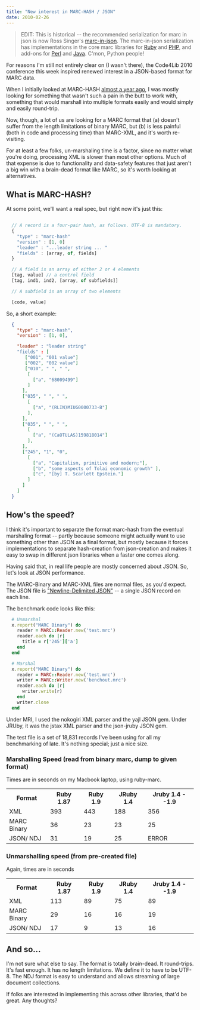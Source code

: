 ```yaml
---
title: "New interest in MARC-HASH / JSON"
date: 2010-02-26
---
```


<blockquote>EDIT: This is historical -- the recommended serialization for marc in json is now Ross Singer's <a href="http://dilettantes.code4lib.org/blog/2010/09/a-proposal-to-serialize-marc-in-json/">marc-in-json</a>. The marc-in-json serialization has implementations in the core marc libraries for <a href="https://rubygems.org/gems/marc">Ruby</a> and <a href="http://pear.php.net/package/File_MARC/">PHP</a>, and add-ons for <a href="http://search.cpan.org/~bbaxter/MARC-Utils-MARC2MARC_in_JSON/">Perl</a> and <a href="https://github.com/billdueber/marc4j_extra_reader_writers">Java</a>. C'mon, Python people!</blockquote>
For reasons I'm still not entirely clear on (I wasn't there), the Code4Lib 2010 conference this week inspired renewed interest in a JSON-based format for MARC data.

When I initially looked at MARC-HASH <a href="http://robotlibrarian.billdueber.com/marc-hash-the-saga-continues-now-with-even-less-structure/">almost a year ago</a>, I was mostly looking for something that wasn't such a pain in the butt to work with, something that would marshall into multiple formats easily and would simply and easily round-trip.

Now, though, a lot of us are looking for a MARC format that (a) doesn't suffer from the length limitations of binary MARC, but (b) is less painful (both in code and processing time) than MARC-XML, and it's worth re-visiting.

For at least a few folks, un-marshaling time is a factor, since no matter what you're doing, processing XML is slower than most other options. Much of that expense is due to functionality and data-safety features that just aren't a big win with a brain-dead format like MARC, so it's worth looking at alternatives.
<h2>What is MARC-HASH?</h2>
At some point, we'll want a real spec, but right now it's just this:

~~~javascript
  
  // A record is a four-pair hash, as follows. UTF-8 is mandatory.
  {
    "type" : "marc-hash"
    "version" : [1, 0]
    "leader" : "...leader string ... "
    "fields" : [array, of, fields]
  }

  // A field is an array of either 2 or 4 elements
  [tag, value] // a control field
  [tag, ind1, ind2, [array, of subfields]]

  // A subfield is an array of two elements

  [code, value]
~~~

So, a short example:

~~~json
  {
    "type" : "marc-hash",
    "version" : [1, 0],

    "leader" : "leader string"
    "fields" : [
       ["001", "001 value"]
       ["002", "002 value"]
       ["010", " ", " ",
        [
          ["a", "68009499"]
        ]
      ],
      ["035", " ", " ",
        [
          ["a", "(RLIN)MIUG0000733-B"]
        ],
      ],
      ["035", " ", " ",
        [
          ["a", "(CaOTULAS)159818014"]
        ],
      ],
      ["245", "1", "0",
        [
          ["a", "Capitalism, primitive and modern;"],
          ["b", "some aspects of Tolai economic growth" ],
          ["c", "[by] T. Scarlett Epstein."]
        ]
      ]
    ]
  }
~~~
<h2>How's the speed?</h2>
I think it's important to separate the format marc-hash from the eventual marshaling format -- partly because someone might actually want to use something other than JSON as a final format, but mostly because it forces implementations to separate hash-creation from json-creation and makes it easy to swap in different json libraries when a faster one comes along.

Having said that, in real life people are mostly concerned about JSON. So,
let's look at JSON performance.

The MARC-Binary and MARC-XML files are normal files, as you'd expect. The JSON file is
<a href="http://trephine.org/t/index.php?title=Newline_delimited_JSON">"Newline-Delimited JSON"</a> -- a single JSON record on each line.

The benchmark code looks like this:

~~~ruby
  # Unmarshal
  x.report("MARC Binary") do
    reader = MARC::Reader.new('test.mrc')
    reader.each do |r|
      title = r['245']['a']
    end
  end

  # Marshal
  x.report("MARC Binary") do 
    reader = MARC::Reader.new('test.mrc')
    writer = MARC::Writer.new('benchout.mrc')
    reader.each do |r|
      writer.write(r)
    end
    writer.close
  end
~~~~

Under MRI, I used the nokogiri XML parser and the yajl JSON gem. Under JRUby, it was the jstax XML parser and the json-jruby JSON gem.

The test file is a set of 18,831 records I've been using for all my benchmarking of late. It's nothing special; just a nice size.

<h3>Marshalling Speed (read from binary marc, dump to given format)</h3>

Times are in seconds on my Macbook laptop, using ruby-marc.

<table class="grid">
<tbody>
<tr>
<th>Format</th>
<th>Ruby 1.87</th>
<th>Ruby 1.9</th>
<th>JRuby 1.4</th>
<th>Jruby 1.4 --1.9</th>
</tr>
<tr>
<td>XML</td>
<td>393</td>
<td>443</td>
<td>188</td>
<td>356</td>
</tr>
<tr>
<td>MARC Binary</td>
<td>36</td>
<td>23</td>
<td>23</td>
<td>25</td>
</tr>
<tr>
<td>JSON/ NDJ</td>
<td>31</td>
<td>19</td>
<td>25</td>
<td>ERROR</td>
</tr>
</tbody>
</table>

<h3>Unmarshalling speed (from pre-created file)</h3>

Again, times are in seconds

<table class="grid">
<tbody>
<tr>
<th>Format</th>
<th>Ruby 1.87</th>
<th>Ruby 1.9</th>
<th>JRuby 1.4</th>
<th>Jruby 1.4 --1.9</th>
</tr>
<tr>
<td>XML</td>
<td>113</td>
<td>89</td>
<td>75</td>
<td>89</td>
</tr>
<tr>
<td>MARC Binary</td>
<td>29</td>
<td>16</td>
<td>16</td>
<td>19</td>
</tr>
<tr>
<td>JSON/ NDJ</td>
<td>17</td>
<td>9</td>
<td>13</td>
<td>16</td>
</tr>
</tbody>
</table>

<h2>And so...</h2>

I'm not sure what else to say. The format is totally brain-dead. It round-trips. It's fast enough. It has no length limitations. We define it to have to be UTF-8. The NDJ format is easy to understand and allows streaming of large document collections.

If folks are interested in implementing this across other libraries, that'd be great. Any thoughts?
